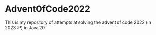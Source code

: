 # AdventOfCode2022
This is my repository of attempts at solving the advent of code 2022 (in 2023 :P) in Java 20
